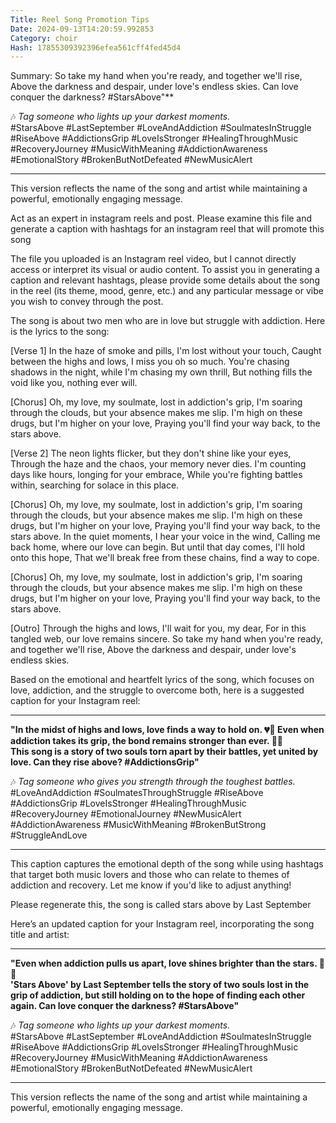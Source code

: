 ```yaml
---
Title: Reel Song Promotion Tips
Date: 2024-09-13T14:20:59.992853
Category: choir
Hash: 17855309392396efea561cff4fed45d4
---
```

Summary: So take my hand when you're ready, and together we'll rise,
Above the darkness and despair, under love's endless skies. Can love conquer the darkness? #StarsAbove"**

🎶 *Tag someone who lights up your darkest moments.*  
#StarsAbove #LastSeptember #LoveAndAddiction #SoulmatesInStruggle #RiseAbove #AddictionsGrip #LoveIsStronger #HealingThroughMusic #RecoveryJourney #MusicWithMeaning #AddictionAwareness #EmotionalStory #BrokenButNotDefeated #NewMusicAlert

---

This version reflects the name of the song and artist while maintaining a powerful, emotionally engaging message.

Act as an expert in instagram reels and post. Please examine this file and generate a caption with hashtags for an instagram reel that will promote this song

The file you uploaded is an Instagram reel video, but I cannot directly access or interpret its visual or audio content. To assist you in generating a caption and relevant hashtags, please provide some details about the song in the reel (its theme, mood, genre, etc.) and any particular message or vibe you wish to convey through the post.

The song is about two men who are in love but struggle with addiction. Here is the lyrics to the song: 


[Verse 1] In the haze of smoke and pills, I'm lost without your touch,
Caught between the highs and lows, I miss you oh so much.
You're chasing shadows in the night, while I'm chasing my own thrill,
But nothing fills the void like you, nothing ever will.


[Chorus] Oh, my love, my soulmate, lost in addiction's grip,
I'm soaring through the clouds, but your absence makes me slip.
I'm high on these drugs, but I'm higher on your love,
Praying you'll find your way back, to the stars above.


[Verse 2] The neon lights flicker, but they don't shine like your eyes,
Through the haze and the chaos, your memory never dies.
I'm counting days like hours, longing for your embrace,
While you're fighting battles within, searching for solace in this place.


[Chorus] Oh, my love, my soulmate, lost in addiction's grip,
I'm soaring through the clouds, but your absence makes me slip.
I'm high on these drugs, but I'm higher on your love,
Praying you'll find your way back, to the stars above.
 In the quiet moments, I hear your voice in the wind,
Calling me back home, where our love can begin.
But until that day comes, I'll hold onto this hope,
That we'll break free from these chains, find a way to cope.


[Chorus] Oh, my love, my soulmate, lost in addiction's grip,
I'm soaring through the clouds, but your absence makes me slip.
I'm high on these drugs, but I'm higher on your love,
Praying you'll find your way back, to the stars above.


[Outro] Through the highs and lows, I'll wait for you, my dear,
For in this tangled web, our love remains sincere.
So take my hand when you're ready, and together we'll rise,
Above the darkness and despair, under love's endless skies.

Based on the emotional and heartfelt lyrics of the song, which focuses on love, addiction, and the struggle to overcome both, here is a suggested caption for your Instagram reel:

---

**"In the midst of highs and lows, love finds a way to hold on. 💔💊 Even when addiction takes its grip, the bond remains stronger than ever. 🌌✨  
This song is a story of two souls torn apart by their battles, yet united by love. Can they rise above? #AddictionsGrip"**  

🎶 *Tag someone who gives you strength through the toughest battles.*  
#LoveAndAddiction #SoulmatesThroughStruggle #RiseAbove #AddictionsGrip #LoveIsStronger #HealingThroughMusic #RecoveryJourney #EmotionalJourney #NewMusicAlert #AddictionAwareness #MusicWithMeaning #BrokenButStrong #StruggleAndLove

---

This caption captures the emotional depth of the song while using hashtags that target both music lovers and those who can relate to themes of addiction and recovery. Let me know if you'd like to adjust anything!

Please regenerate this, the song is called stars above by Last September

Here’s an updated caption for your Instagram reel, incorporating the song title and artist:

---

**"Even when addiction pulls us apart, love shines brighter than the stars. 💫✨  
'Stars Above' by Last September tells the story of two souls lost in the grip of addiction, but still holding on to the hope of finding each other again. Can love conquer the darkness? #StarsAbove"**

🎶 *Tag someone who lights up your darkest moments.*  
#StarsAbove #LastSeptember #LoveAndAddiction #SoulmatesInStruggle #RiseAbove #AddictionsGrip #LoveIsStronger #HealingThroughMusic #RecoveryJourney #MusicWithMeaning #AddictionAwareness #EmotionalStory #BrokenButNotDefeated #NewMusicAlert

---

This version reflects the name of the song and artist while maintaining a powerful, emotionally engaging message.